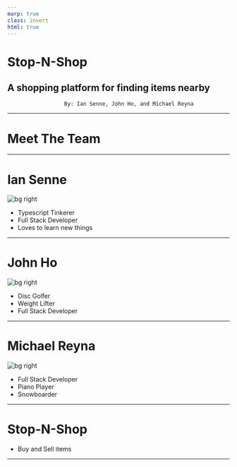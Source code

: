 ```yaml
---
marp: true
class: invert
html: true
---
```


# Stop-N-Shop <!--fit -->

## A shopping platform for finding items nearby <!--fit -->

                      By: Ian Senne, John Ho, and Michael Reyna

---

# Meet The Team <!-- fit -->

---

# Ian Senne <!-- fit -->

![bg right](https://i.imgur.com/0Z9Z9Zm.jpg)

- Typescript Tinkerer
- Full Stack Developer
- Loves to learn new things




---

# John Ho <!-- fit -->

![bg right]()

- Disc Golfer
- Weight Lifter
- Full Stack Developer

---

# Michael Reyna <!-- fit -->

![bg right]()

- Full Stack Developer
- Piano Player
- Snowboarder

---

# Stop-N-Shop <!-- fit -->
- Buy and Sell items

---


